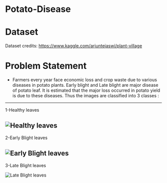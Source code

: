 # Potato-Disease
# Dataset
Dataset credits: https://www.kaggle.com/arjuntejaswi/plant-village

# Problem Statement
- Farmers every year face economic loss and crop waste due to various diseases in potato plants. Early blight and Late blight are major disease of potato leaf. It is estimated that the major loss occurred in potato yield is due to these diseases. Thus the images are classified into 3 classes :
-------------------------------------------------------------------------
1-Healthy leaves

![Healthy leaves](https://user-images.githubusercontent.com/104658866/196979200-a319a7d7-e75a-43a9-acb9-d04be14e7c07.png)
 ------------------------------------------------------------------------
2-Early Blight leaves

![Early Blight leaves](https://user-images.githubusercontent.com/104658866/196979339-fb5d4304-f3cd-4298-9202-f298243c4a6f.png)
-------------------------------------------------------------------------
3-Late Blight leaves

![Late Blight leaves](https://user-images.githubusercontent.com/104658866/196979416-5a108bda-27e4-42e8-9125-52b68b6af20c.png)

